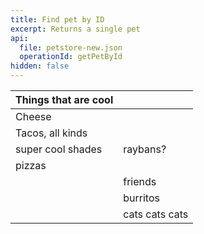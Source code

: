 ```yaml
---
title: Find pet by ID
excerpt: Returns a single pet
api:
  file: petstore-new.json
  operationId: getPetById
hidden: false
---
```

| Things that are cool |                |
| :------------------- | :------------- |
| Cheese               |                |
| Tacos, all kinds     |                |
| super cool shades    | raybans?       |
| pizzas               |                |
|                      | friends        |
|                      | burritos       |
|                      | cats cats cats |